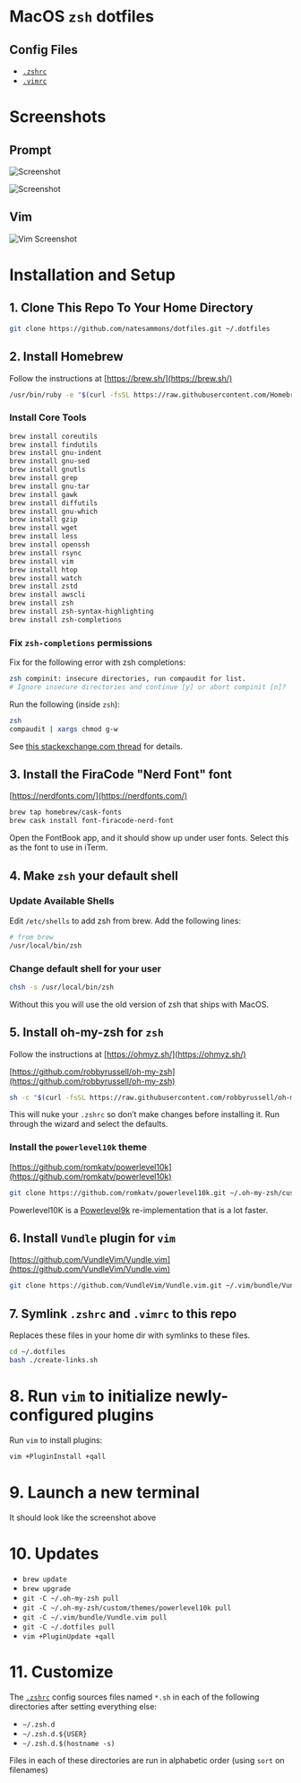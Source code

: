# MacOS `zsh` dotfiles

## Config Files
* [`.zshrc`](zshrc)
* [`.vimrc`](vimrc)

# Screenshots

## Prompt
![Screenshot](.doc/iterm_screenshot.png "Screenshot")

![Screenshot](.doc/git_screenshot.png "Screenshot")

## Vim
![Vim Screenshot](.doc/vim_screenshot.png "Screenshot")

# Installation and Setup

## 1. Clone This Repo To Your Home Directory

```bash
git clone https://github.com/natesammons/dotfiles.git ~/.dotfiles
```

## 2. Install Homebrew
Follow the instructions at [https://brew.sh/](https://brew.sh/)

```bash
/usr/bin/ruby -e "$(curl -fsSL https://raw.githubusercontent.com/Homebrew/install/master/install)"
```

### Install Core Tools

```bash
brew install coreutils
brew install findutils
brew install gnu-indent
brew install gnu-sed
brew install gnutls
brew install grep
brew install gnu-tar
brew install gawk
brew install diffutils
brew install gnu-which
brew install gzip
brew install wget
brew install less
brew install openssh
brew install rsync
brew install vim
brew install htop
brew install watch
brew install zstd
brew install awscli
brew install zsh
brew install zsh-syntax-highlighting
brew install zsh-completions
```

### Fix `zsh-completions` permissions

Fix for the following error with zsh completions:

```bash
zsh compinit: insecure directories, run compaudit for list.
# Ignore insecure directories and continue [y] or abort compinit [n]?
```

Run the following (inside `zsh`):

```bash
zsh
compaudit | xargs chmod g-w
```

See [this stackexchange.com thread](https://unix.stackexchange.com/questions/383365/zsh-compinit-insecure-directories-run-compaudit-for-list) for details.


## 3. Install the FiraCode "Nerd Font" font

[https://nerdfonts.com/](https://nerdfonts.com/)

```bash
brew tap homebrew/cask-fonts
brew cask install font-firacode-nerd-font
```

Open the FontBook app, and it should show up under user fonts.  Select this as the font to use in iTerm.

## 4. Make `zsh` your default shell

### Update Available Shells
Edit `/etc/shells` to add zsh from brew. Add the following lines:

```bash
# from brew
/usr/local/bin/zsh
```

### Change default shell for your user

```bash
chsh -s /usr/local/bin/zsh
```

Without this you will use the old version of zsh that ships with MacOS.

## 5. Install oh-my-zsh for `zsh`

Follow the instructions at [https://ohmyz.sh/](https://ohmyz.sh/)

[https://github.com/robbyrussell/oh-my-zsh](https://github.com/robbyrussell/oh-my-zsh)

```bash
sh -c "$(curl -fsSL https://raw.githubusercontent.com/robbyrussell/oh-my-zsh/master/tools/install.sh)"
```

This will nuke your `.zshrc` so don’t make changes before installing it.  Run through the wizard and select the defaults.


### Install the `powerlevel10k` theme

[https://github.com/romkatv/powerlevel10k](https://github.com/romkatv/powerlevel10k)

```bash
git clone https://github.com/romkatv/powerlevel10k.git ~/.oh-my-zsh/custom/themes/powerlevel10k
```
Powerlevel10K is a [Powerlevel9k](https://github.com/bhilburn/powerlevel9k) re-implementation
that is a lot faster.

## 6. Install `Vundle` plugin for `vim`

[https://github.com/VundleVim/Vundle.vim](https://github.com/VundleVim/Vundle.vim)

```bash
git clone https://github.com/VundleVim/Vundle.vim.git ~/.vim/bundle/Vundle.vim
```

## 7. Symlink `.zshrc` and `.vimrc` to this repo

Replaces these files in your home dir with symlinks to these files.

```bash
cd ~/.dotfiles
bash ./create-links.sh
```

# 8. Run `vim` to initialize newly-configured plugins

Run `vim` to install plugins:

```bash
vim +PluginInstall +qall
```

# 9. Launch a new terminal

It should look like the screenshot above

# 10. Updates

*  `brew update`
*  `brew upgrade`
*  `git -C ~/.oh-my-zsh pull`
*  `git -C ~/.oh-my-zsh/custom/themes/powerlevel10k pull`
*  `git -C ~/.vim/bundle/Vundle.vim pull`
*  `git -C ~/.dotfiles pull`
*  `vim +PluginUpdate +qall`

# 11. Customize

The [`.zshrc`](zshrc) config sources files named `*.sh` in each of the following directories after setting everything else:

* `~/.zsh.d`
* `~/.zsh.d.${USER}`
* `~/.zsh.d.$(hostname -s)`

Files in each of these directories are run in alphabetic order (using `sort` on filenames)


